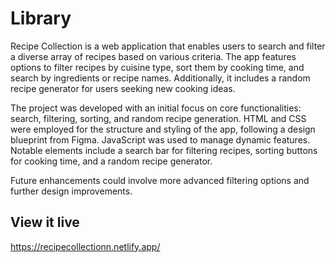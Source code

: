 # Library
Recipe Collection is a web application that enables users to search and filter a diverse array of recipes based on various criteria. The app features options to filter recipes by cuisine type, sort them by cooking time, and search by ingredients or recipe names. Additionally, it includes a random recipe generator for users seeking new cooking ideas.

The project was developed with an initial focus on core functionalities: search, filtering, sorting, and random recipe generation. HTML and CSS were employed for the structure and styling of the app, following a design blueprint from Figma. JavaScript was used to manage dynamic features. Notable elements include a search bar for filtering recipes, sorting buttons for cooking time, and a random recipe generator.

Future enhancements could involve more advanced filtering options and further design improvements.

## View it live
https://recipecollectionn.netlify.app/
